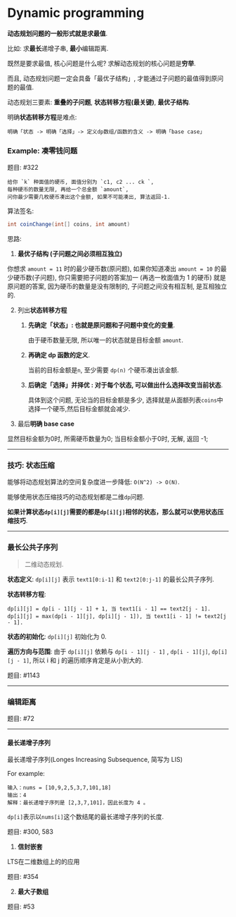 # Dynamic programming

**动态规划问题的一般形式就是求最值**.

比如: 求**最长**递增子串, **最小**编辑距离.

既然是要求最值, 核心问题是什么呢? 求解动态规划的核心问题是**穷举**.

而且, 动态规划问题一定会具备「最优子结构」, 才能通过子问题的最值得到原问题的最值.

动态规划三要素: **重叠的子问题**, **状态转移方程(最关键)**, **最优子结构**.

明确**状态转移方程**是难点: 

    明确「状态 -> 明确「选择」-> 定义dp数组/函数的含义 -> 明确「base case」

### Example: 凑零钱问题

题目: #322

```
给你 `k` 种面值的硬币, 面值分别为 `c1, c2 ... ck `, 
每种硬币的数量无限, 再给一个总金额 `amount`,
问你最少需要几枚硬币凑出这个金额, 如果不可能凑出, 算法返回-1.
```

算法签名: 

```java
int coinChange(int[] coins, int amount)
```

思路: 

1. **最优子结构 (子问题之间必须相互独立)**

你想求 `amount = 11` 时的最少硬币数(原问题), 
如果你知道凑出 `amount = 10` 的最少硬币数(子问题), 
你只需要把子问题的答案加一 (再选一枚面值为 1 的硬币) 就是原问题的答案,
因为硬币的数量是没有限制的, 子问题之间没有相互制, 是互相独立的.

2. 列出**状态转移方程**

    1. **先确定「状态」: 也就是原问题和子问题中变化的变量**.
    
        由于硬币数量无限, 所以唯一的状态就是目标金额 `amount`.
        
    2. **再确定 dp 函数的定义**.
    
        当前的目标金额是`n`, 至少需要 `dp(n)` 个硬币凑出该金额.
    
    3. **后确定「选择」并择优 : 对于每个状态, 可以做出什么选择改变当前状态**.
    
        具体到这个问题, 无论当的目标金额是多少,
        选择就是从面额列表`coins`中选择一个硬币,然后目标金额就会减少.

3. 最后**明确 base case**

显然目标金额为0时, 所需硬币数量为0; 当目标金额小于0时, 无解, 返回 -1;

---

### 技巧: 状态压缩

能够将动态规划算法的空间复杂度进一步降低: `O(N^2) -> O(N)`.

能够使用状态压缩技巧的动态规划都是二维`dp`问题.

**如果计算状态`dp[i][j]`需要的都是`dp[i][j]`相邻的状态，那么就可以使用状态压缩技巧**.

---

### 最长公共子序列

> 二维动态规划.

**状态定义**: `dp[i][j]` 表示 `text1[0:i-1]` 和 `text2[0:j-1]` 的最长公共子序列.

**状态转移方程**: 
```
dp[i][j] = dp[i - 1][j - 1] + 1, 当 text1[i - 1] == text2[j - 1].
dp[i][j] = max(dp[i - 1][j], dp[i][j - 1]), 当 text1[i - 1] != text2[j - 1].
```

**状态的初始化**: `dp[i][j]` 初始化为 0.

**遍历方向与范围**: 由于 `dp[i][j]` 依赖与 `dp[i - 1][j - 1]` , `dp[i - 1][j]`, `dp[i][j - 1]`, 
所以 i 和 j 的遍历顺序肯定是从小到大的.
             
题目: #1143

---

### 编辑距离

题目: #72

---

#### 最长递增子序列

最长递增子序列(Longes Increasing Subsequence, 简写为 LIS)

For example:

```
输入：nums = [10,9,2,5,3,7,101,18]
输出：4
解释：最长递增子序列是 [2,3,7,101]，因此长度为 4 。
```

`dp[i]`表示以`nums[i]`这个数结尾的最长递增子序列的长度.

题目: #300, 583

1. **信封嵌套**

LTS在二维数组上的的应用

题目: #354

2. **最大子数组**

题目: #53